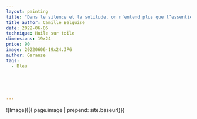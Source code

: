 ```yaml
---
layout: painting
title: "Dans le silence et la solitude, on n’entend plus que l’essentiel." 
title_author: Camille Belguise  
date: 2022-06-06
technique: Huile sur toile
dimensions: 19x24
price: 90
image: 20220606-19x24.JPG
author: Garanse
tags:
  - Bleu
  
 
  
  
  
---
```

![Image]({{ page.image | prepend: site.baseurl}})

